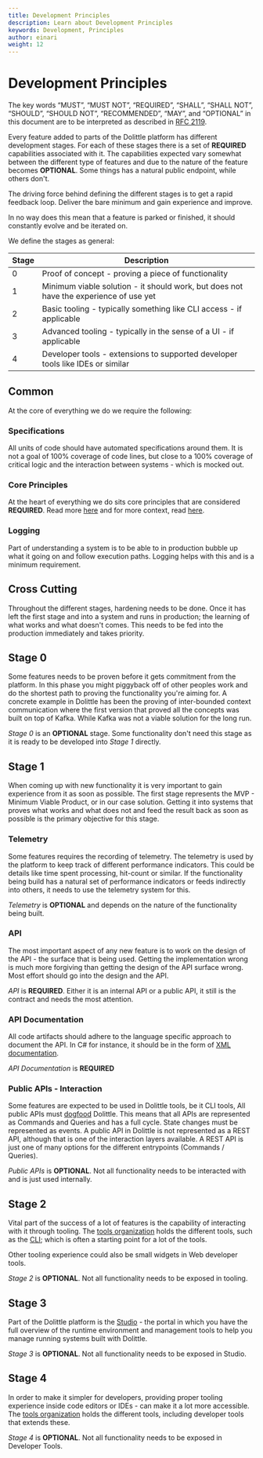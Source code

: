 ```yaml
---
title: Development Principles
description: Learn about Development Principles
keywords: Development, Principles
author: einari
weight: 12
---
```


# Development Principles

The key words “MUST”, “MUST NOT”, “REQUIRED”, “SHALL”, “SHALL NOT”, “SHOULD”, “SHOULD NOT”,
“RECOMMENDED”, “MAY”, and “OPTIONAL” in this document are to be interpreted as described in
[RFC 2119](https://tools.ietf.org/html/rfc2119).

Every feature added to parts of the Dolittle platform has different development stages.
For each of these stages there is a set of **REQUIRED** capabilities associated with it.
The capabilities expected vary somewhat between the different type of features and due to the
nature of the feature becomes **OPTIONAL**.
Some things has a natural public endpoint, while others don't.

The driving force behind defining the different stages is to get a rapid feedback loop.
Deliver the bare minimum and gain experience and improve.

In no way does this mean that a feature is parked or finished, it should constantly evolve
and be iterated on.

We define the stages as general:

| Stage | Description |
| ----- | ----------- |
| 0     | Proof of concept - proving a piece of functionality |
| 1     | Minimum viable solution - it should work, but does not have the experience of use yet |
| 2     | Basic tooling - typically something like CLI access - if applicable |
| 3     | Advanced tooling - typically in the sense of a UI - if applicable |
| 4     | Developer tools - extensions to supported developer tools like IDEs or similar |

## Common

At the core of everything we do we require the following:

### Specifications

All units of code should have automated specifications around them. It is not a goal of 100% coverage of code
lines, but close to a 100% coverage of critical logic and the interaction between systems - which is mocked out.

### Core Principles

At the heart of everything we do sits core principles that are considered **REQUIRED**.
Read more [here](http://www.dolittle.io/Articles/contributing.html) and for more context, read [here](http://www.dolittle.io/Articles/overview.html).

### Logging

Part of understanding a system is to be able to in production bubble up what it going on and follow execution paths.
Logging helps with this and is a minimum requirement.

## Cross Cutting

Throughout the different stages, hardening needs to be done. Once it has left the first stage and into a
system and runs in production; the learning of what works and what doesn't comes. This needs to be fed
into the production immediately and takes priority.

## Stage 0

Some features needs to be proven before it gets commitment from the platform. In this phase you might piggyback
off of other peoples work and do the shortest path to proving the functionality you're aiming for.
A concrete example in Dolittle has been the proving of inter-bounded context communication where the first
version that proved all the concepts was built on top of Kafka. While Kafka was not a viable solution for
the long run.

*Stage 0* is an **OPTIONAL** stage. Some functionality don't need this stage as it is ready to be developed
into *Stage 1* directly.

## Stage 1

When coming up with new functionality it is very important to gain experience from it as soon as possible.
The first stage represents the MVP - Minimum Viable Product, or in our case solution. Getting it into
systems that proves what works and what does not and feed the result back as soon as possible is the primary
objective for this stage.

### Telemetry

Some features requires the recording of telemetry. The telemetry is used by the platform to keep track of different
performance indicators. This could be details like time spent processing, hit-count or similar.
If the functionality being build has a natural set of performance indicators or feeds indirectly into others, it needs
to use the telemetry system for this.

*Telemetry* is **OPTIONAL** and depends on the nature of the functionality being built.

### API

The most important aspect of any new feature is to work on the design of the API - the surface that is being used.
Getting the implementation wrong is much more forgiving than getting the design of the API surface wrong.
Most effort should go into the design and the API.

*API* is **REQUIRED**. Either it is an internal API or a public API, it still is the contract and needs the most attention.

### API Documentation

All code artifacts should adhere to the language specific approach to document the API. In C# for instance, it should be
in the form of [XML documentation](https://docs.microsoft.com/en-us/dotnet/csharp/programming-guide/xmldoc/xml-documentation-comments).

*API Documentation* is **REQUIRED**

### Public APIs - Interaction

Some features are expected to be used in Dolittle tools, be it CLI tools,
All public APIs must [dogfood](https://www.urbandictionary.com/define.php?term=dogfooding%20%28to%20dogfood%29) Dolittle.
This means that all APIs are represented as Commands and Queries and has a full cycle. State changes must be represented as
events. A public API in Dolittle is not represented as a REST API, although that is one of the interaction layers available.
A REST API is just one of many options for the different entrypoints (Commands / Queries).

*Public APIs* is **OPTIONAL**. Not all functionality needs to be interacted with and is just used internally.

## Stage 2

Vital part of the success of a lot of features is the capability of interacting with it through tooling.
The [tools organization](https://github.com/dolittle-tools) holds the different tools, such as the [CLI](https://github.com/dolittle-tools/cli);
which is often a starting point for a lot of the tools.

Other tooling experience could also be small widgets in Web developer tools.

*Stage 2* is **OPTIONAL**. Not all functionality needs to be exposed in tooling.

## Stage 3

Part of the Dolittle platform is the [Studio](https://github.com/dolittle-platform/Studio) - the portal in which you
have the full overview of the runtime environment and management tools to help you manage running systems built with
Dolittle.

*Stage 3* is **OPTIONAL**. Not all functionality needs to be exposed in Studio.

## Stage 4

In order to make it simpler for developers, providing proper tooling experience inside code editors or IDEs - can make it
a lot more accessible. The [tools organization](https://github.com/dolittle-tools) holds the different tools, including
developer tools that extends these.

*Stage 4* is **OPTIONAL**. Not all functionality needs to be exposed in Developer Tools.